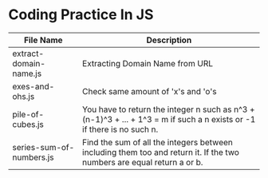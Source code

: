 # Coding Practice In JS

| File Name                | Description                                 |
| ------------------------ | ------------------------------------------- |
| extract-domain-name.js   | Extracting Domain Name from URL |
| exes-and-ohs.js | Check same amount of 'x's and 'o's |
| pile-of-cubes.js | You have to return the integer n such as n^3 + (n-1)^3 + ... + 1^3 = m if such a n exists or -1 if there is no such n. |
| series-sum-of-numbers.js | Find the sum of all the integers between including them too and return it. If the two numbers are equal return a or b. |

